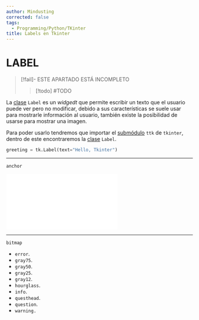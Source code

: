 ```yaml
---
author: Mindusting
corrected: false
tags:
  - Programming/Python/TKinter
title: Labels en Tkinter
---
```


# LABEL

> [!fail]- ESTE APARTADO ESTÁ INCOMPLETO
> > [!todo] #TODO

La [clase](../../py_class.md) `Label` es un *widgedt* que permite escribir un texto que el usuario puede ver pero no modificar, debido a sus características se suele usar para mostrarle información al usuario, también existe la posibilidad de usarse para mostrar una imagen.

Para poder usarlo tendremos que importar el [submódulo](../../py_module.md) `ttk` de `tkinter`, dentro de este encontraremos la [clase](../../py_class.md) `Label`.

```python
greeting = tk.Label(text="Hello, Tkinter")
```

---

`anchor`

![#center](../imgs/py_tk_compass_direction.md)

---

`bitmap`

- `error`.
- `gray75`.
- `gray50`.
- `gray25`.
- `gray12`.
- `hourglass`.
- `info`.
- `questhead`.
- `question`.
- `warning.`

